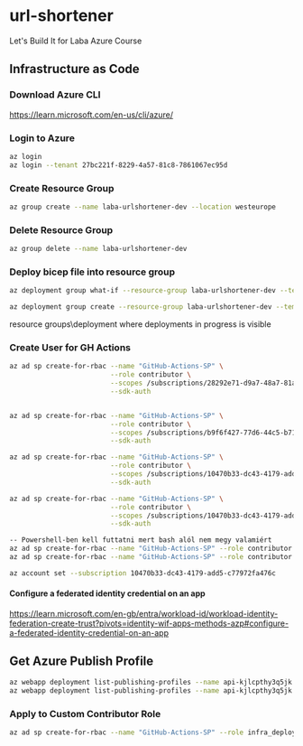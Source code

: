 # url-shortener
Let's Build It for Laba Azure Course

## Infrastructure as Code

### Download Azure CLI
https://learn.microsoft.com/en-us/cli/azure/

### Login to Azure
``` bash
az login
az login --tenant 27bc221f-8229-4a57-81c8-7861067ec95d

```

### Create Resource Group
``` bash
az group create --name laba-urlshortener-dev --location westeurope
```

### Delete Resource Group

``` bash
az group delete --name laba-urlshortener-dev
```

### Deploy bicep file into resource group

``` bash
az deployment group what-if --resource-group laba-urlshortener-dev --template-file main.bicep

az deployment group create --resource-group laba-urlshortener-dev --template-file main.bicep
```
resource groups\deployment where deployments in progress is visible


### Create User for GH Actions

``` bash
az ad sp create-for-rbac --name "GitHub-Actions-SP" \
                         --role contributor \
                         --scopes /subscriptions/28292e71-d9a7-48a7-81a2-526c30098a2a \
                         --sdk-auth


az ad sp create-for-rbac --name "GitHub-Actions-SP" \
                         --role contributor \
                         --scopes /subscriptions/b9f6f427-77d6-44c5-b71e-6369dda78728 \
                         --sdk-auth

az ad sp create-for-rbac --name "GitHub-Actions-SP" \
                         --role contributor \
                         --scopes /subscriptions/10470b33-dc43-4179-add5-c77972fa476c \
                         --sdk-auth

az ad sp create-for-rbac --name "GitHub-Actions-SP" \
                         --role contributor \
                         --scopes /subscriptions/10470b33-dc43-4179-add5-c77972fa476c \
                         --sdk-auth

-- Powershell-ben kell futtatni mert bash alól nem megy valamiért                         
az ad sp create-for-rbac --name "GitHub-Actions-SP" --role contributor --scopes /subscriptions/10470b33-dc43-4179-add5-c77972fa476c --sdk-auth
az ad sp create-for-rbac --name "GitHub-Actions-SP" --role contributor --scopes /subscriptions/28292e71-d9a7-48a7-81a2-526c30098a2a --sdk-auth

az account set --subscription 10470b33-dc43-4179-add5-c77972fa476c
```

#### Configure a federated identity credential on an app

https://learn.microsoft.com/en-gb/entra/workload-id/workload-identity-federation-create-trust?pivots=identity-wif-apps-methods-azp#configure-a-federated-identity-credential-on-an-app

## Get Azure Publish Profile

``` bash
az webapp deployment list-publishing-profiles --name api-kjlcpthy3q5jk --resource-group laba-urlshortener-dev
az webapp deployment list-publishing-profiles --name api-kjlcpthy3q5jk --resource-group laba-urlshortener-dev --xml
```


### Apply to Custom Contributor Role
``` bash
az ad sp create-for-rbac --name "GitHub-Actions-SP" --role infra_deploy --scopes /subscriptions/28292e71-d9a7-48a7-81a2-526c30098a2a --sdk-auth
```